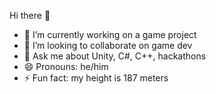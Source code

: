  Hi there 👋


- 🔭 I’m currently working on a game project
- 👯 I’m looking to collaborate on game dev
- 💬 Ask me about Unity, C#, C++, hackathons
- 😄 Pronouns: he/him
- ⚡ Fun fact: my height is 187 meters
